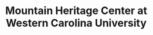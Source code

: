 ---
layout: repo
title: "Mountain Heritage Center at Western Carolina University"
id: 4539
permalink: repos/4539/
---